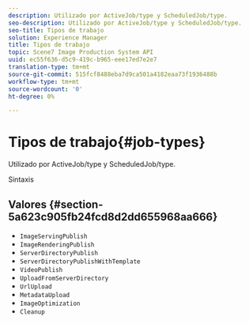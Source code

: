 ```yaml
---
description: Utilizado por ActiveJob/type y ScheduledJob/type.
seo-description: Utilizado por ActiveJob/type y ScheduledJob/type.
seo-title: Tipos de trabajo
solution: Experience Manager
title: Tipos de trabajo
topic: Scene7 Image Production System API
uuid: ec55f636-d5c9-419c-b965-eee17ed7e2e7
translation-type: tm+mt
source-git-commit: 515fcf8488eba7d9ca501a4182eaa73f1936488b
workflow-type: tm+mt
source-wordcount: '0'
ht-degree: 0%

---
```



# Tipos de trabajo{#job-types}

Utilizado por ActiveJob/type y ScheduledJob/type.

Sintaxis

## Valores {#section-5a623c905fb24fcd8d2dd655968aa666}

* `ImageServingPublish`
* `ImageRenderingPublish`
* `ServerDirectoryPublish`
* `ServerDirectoryPublishWithTemplate`
* `VideoPublish`
* `UploadFromServerDirectory`
* `UrlUpload`
* `MetadataUpload`
* `ImageOptimization`
* `Cleanup`

